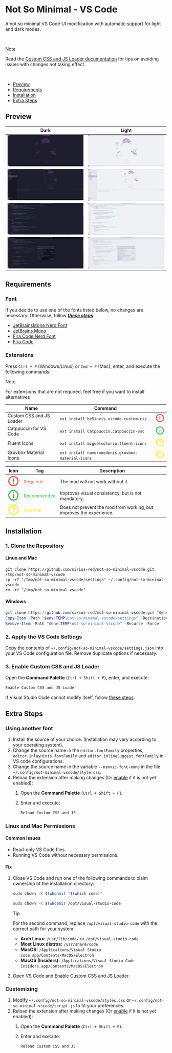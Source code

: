 # Not So Minimal - VS Code

A not so minimal VS Code UI modification with automatic support for light and dark modes.

<br />

> [!NOTE]
> Read the [Custom CSS and JS Loader documentation](https://marketplace.visualstudio.com/items?itemName=be5invis.vscode-custom-css) for tips on avoiding issues with changes not taking effect.

<br />

- [Preview](#preview)
- [Requirements](#requirements)
- [Installation](#installation)
- [Extra Steps](#extra-steps)

## Preview

|                                                      Dark                                                       |                                                       Light                                                       |
| :-------------------------------------------------------------------------------------------------------------: | :---------------------------------------------------------------------------------------------------------------: |
|                           <img src="assets/preview/welcome.dark.png" alt="Welcome" />                           |                           <img src="assets/preview/welcome.light.png"  alt="Welcome" />                           |
| <img src="assets/preview/sidebar+terminal+selected-items.dark.png" alt="Sidebar + Terminal + Selected Items" /> | <img src="assets/preview/sidebar+terminal+selected-items.light.png"  alt="Sidebar + Terminal + Selected Items" /> |
|                            <img src="assets/preview/editor.dark.png" alt="Editor" />                            |                            <img src="assets/preview/editor.light.png"  alt="Editor" />                            |
|                   <img src="assets/preview/command-palette.dark.png" alt="Command Palette" />                   |                   <img src="assets/preview/command-palette.light.png"  alt="Command Palette" />                   |

## Requirements

### Font

If you decide to use one of the fonts listed below, no changes are necessary. Otherwise, follow [***these steps***](#using-another-font).

- [JetBrainsMono Nerd Font](https://www.nerdfonts.com/font-downloads)
- [JetBrains Mono](https://www.jetbrains.com/lp/mono/)
- [Fira Code Nerd Font](https://www.nerdfonts.com/font-downloads)
- [Fira Code](https://github.com/tonsky/FiraCode)

### Extensions

Press `Ctrl + P` (Windows/Linux) or `Cmd + P` (Mac), enter, and execute the following commands:

> [!NOTE]
> For extensions that are not required, feel free if you want to install alternatives

| Name                     | Command                                            |                                                                    |
| ------------------------ | -------------------------------------------------- | ------------------------------------------------------------------ |
| Custom CSS and JS Loader | `ext install be5invis.vscode-custom-css`           | <img src="assets/icons/required.svg" alt="Icon: Required" />       |
| Catppuccin for VS Code   | `ext install Catppuccin.catppuccin-vsc`            | <img src="assets/icons/recommended.svg" alt="Icon: Recommended" /> |
| Fluent Icons             | `ext install miguelsolorio.fluent-icons`           | <img src="assets/icons/optional.svg" alt="Icon: Optional" />       |
| Gruvbox Material Icons   | `ext install navernoedenis.gruvbox-material-icons` | <img src="assets/icons/optional.svg" alt="Icon: Optional" />       |

| Icon                                                               | Tag                                              | Description                                                         |
| ------------------------------------------------------------------ | ------------------------------------------------ | ------------------------------------------------------------------- |
| <img src="assets/icons/required.svg" alt="Icon: Required" />       | <span style="color: #f85149;">Required</span>    | The mod will not work without it.                                   |
| <img src="assets/icons/recommended.svg" alt="Icon: Recommended" /> | <span style="color: #3fb950;">Recommended</span> | Improves visual consistency, but is not mandatory.                  |
| <img src="assets/icons/optional.svg" alt="Icon: Optional" />       | <span style="color: #f8ec44;">Optional</span>    | Does not prevent the mod from working, but improves the experience. |

## Installation

### 1. Clone the Repository

#### Linux and Mac

```shell
git clone https://github.com/sirius-red/not-so-minimal-vscode.git /tmp/not-so-minimal-vscode
cp -rf "/tmp/not-so-minimal-vscode/settings" ~/.config/not-so-minimal-vscode
rm -rf "/tmp/not-so-minimal-vscode"
```

#### Windows

```powershell
git clone https://github.com/sirius-red/not-so-minimal-vscode.git "$env:TEMP\not-so-minimal-vscode"
Copy-Item -Path "$env:TEMP\not-so-minimal-vscode\settings" -Destination "$env:USERPROFILE\.config\not-so-minimal-vscode" -Recurse -Force
Remove-Item -Path "$env:TEMP\not-so-minimal-vscode" -Recurse -Force
```

### 2. Apply the VS Code Settings

Copy the contents of `~/.config/not-so-minimal-vscode/settings.json` into your VS Code configuration file. Remove duplicate options if necessary.

### 3. Enable Custom CSS and JS Loader

Open the **Command Palette** (`Ctrl + Shift + P`), enter, and execute:

```txt
Enable Custom CSS and JS Loader
```

If Visual Studio Code cannot modify itself, follow [these steps](#linux-and-mac-permissions).

## Extra Steps

### Using another font

1. Install the source of your choice. (Installation may vary according to your operating system).
2. Change the source name in the `editor.fontFamily` properties, `editor.inlayHints.fontFamily` and `editor.inlineSuggest.fontFamily` in VS code configurations.
3. Change the source name in the variable `--nsmvsc-font-mono` in the file `~/.config/not-minimal-vscode/style.css`.
4. Reload the extension after making changes (Or [enable](#3-enable-custom-css-and-js-loader) if it is not yet enabled):
   1. Open the **Command Palette** (`Ctrl + Shift + P`).
   2. Enter and execute:

      ```txt
      Reload Custom CSS and JS
      ```

### Linux and Mac Permissions

#### Common Issues

- Read-only VS Code files.
- Running VS Code without necessary permissions.

#### Fix

1. Close VS Code and run one of the following commands to claim ownership of the installation directory:

    ```sh
    sudo chown -R $(whoami) "$(which code)"
    ```

    ```sh
    sudo chown -R $(whoami) /opt/visual-studio-code
    ```

    > [!TIP]
    > For the second command, replace `/opt/visual-studio-code` with the correct path for your system:
    >
    > - **Arch Linux:** `/usr/lib/code/` or `/opt/visual-studio-code`
    > - **Most Linux distros:** `/usr/share/code`
    > - **MacOS:** `/Applications/Visual Studio Code.app/Contents/MacOS/Electron`
    > - **MacOS (Insiders):** `/Applications/Visual Studio Code - Insiders.app/Contents/MacOS/Electron`

2. Open VS Code and [Enable Custom CSS and JS Loader](#3-enable-custom-css-and-js-loader).

### Customizing

1. Modify `~/.config/not-so-minimal-vscode/styles.css` or `~/.config/not-so-minimal-vscode/script.js` to fit your preferences.
2. Reload the extension after making changes (Or [enable](#3-enable-custom-css-and-js-loader) if it is not yet enabled):
   1. Open the **Command Palette** (`Ctrl + Shift + P`).
   2. Enter and execute:

      ```txt
      Reload Custom CSS and JS
      ```
